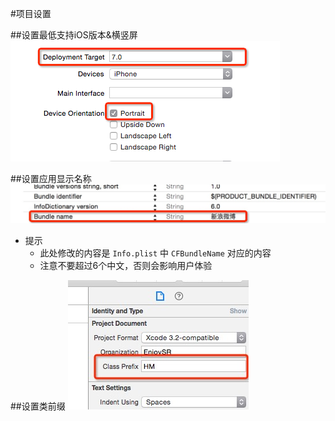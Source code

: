 #项目设置

##设置最低支持iOS版本&横竖屏
![](../image/version.png)


##设置应用显示名称
![](../image/applicationname.png)

* 提示
    * 此处修改的内容是 `Info.plist` 中 `CFBundleName` 对应的内容
    * 注意不要超过6个中文，否则会影响用户体验

##设置类前缀
![](../image/classprefix.png)

